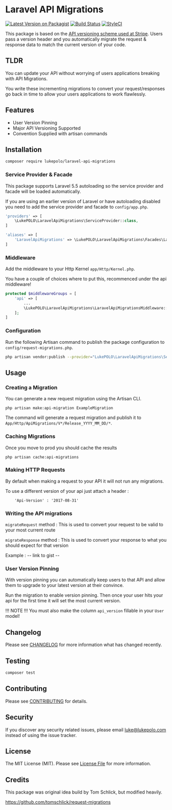 # Laravel API Migrations
[![Latest Version on Packagist](https://img.shields.io/packagist/v/lukepolo/laravel-api-migrations.svg?style=flat-square)](https://packagist.org/packages/lukepolo/laravel-api-migrations)
[![Build Status](https://img.shields.io/travis/lukepolo/laravel-api-migrations/master.svg?style=flat-square)](https://travis-ci.org/lukepolo/laravel-api-migrations)
[![StyleCI](https://styleci.io/repos/102003593/shield)](https://styleci.io/repos/102003593)

This package is based on the [API versioning scheme used at Stripe](https://stripe.com/blog/api-versioning). Users pass a version header and you automatically migrate the request & response data to match the current version of your code.

## TLDR 
You can update your API without worrying of users applications breaking with API Migrations. 

You write these incrementing migrations to convert your request/responses go back in time to allow your users applications to work flawlessly.

## Features
* User Version Pinning
* Major API Versioning Supported
* Convention Supplied with artisan commands

## Installation

```bash
composer require lukepolo/laravel-api-migrations
```

### Service Provider & Facade

This package supports Laravel 5.5 autoloading so the service provider and facade will be loaded automatically. 

If you are using an earlier version of Laravel or have autoloading disabled you need to add the service provider and facade to `config/app.php`.

```php
'providers' => [
    \LukePOLO\LaravelApiMigrations\ServiceProvider::class,
]
```

```php
'aliases' => [
    'LaravelApiMigrations' => \LukePOLO\LaravelApiMigrations\Facades\LaravelApiMigrations::class,
]
```

### Middleware

Add the middleware to your Http Kernel `app/Http/Kernel.php`.

You have a couple of choices where to put this, recommenced under the api middleware!

```php
protected $middlewareGroups = [
    'api' => [
        ...
        \LukePOLO\LaravelApiMigrations\LaravelApiMigrationsMiddleware::class,
    ];
]
```

### Configuration

Run the following Artisan command to publish the package configuration to `config/request-migrations.php`.

```bash
php artisan vendor:publish --provider="LukePOLO\LaravelApiMigrations\ServiceProvider"
```

## Usage

### Creating a Migration

You can generate a new request migration using the Artisan CLI.

```shell
php artisan make:api-migration ExampleMigration
```

The command will generate a request migration and publish it to `App/Http/ApiMigrations/V*/Release_YYYY_MM_DD/*`.

### Caching Migrations

Once you move to prod you should cache the results

```shell
php artisan cache:api-migrations
```

### Making HTTP Requests
By default when making a request to your API it will not run any migrations.

To use a different version of your api just attach a header :

```
    'Api-Version' : '2017-08-31'  
```

### Writing the API migrations

`migrateRequest` method : This is used to convert your request to be valid to your most current route

`migrateResponse` method : This is used to convert your response to what you should expect for that version

Example : -- link to gist --

### User Version Pinning
With version pinning you can automatically keep users to that API and allow them to upgrade to your latest version at their
convince.

Run the migration to enable version pinning. Then once your user hits your api for the first time it will set the most current version. 

!!! NOTE !!!
You must also make the column `api_version` fillable in your `User` model!

## Changelog

Please see [CHANGELOG](CHANGELOG.md) for more information what has changed recently.

## Testing

```bash
composer test
```

## Contributing

Please see [CONTRIBUTING](CONTRIBUTING.md) for details.

## Security

If you discover any security related issues, please email luke@lukepolo.com instead of using the issue tracker.

## License

The MIT License (MIT). Please see [License File](LICENSE.md) for more information.


## Credits 
This package was original idea build by Tom Schlick, but modified heavily.
 
https://github.com/tomschlick/request-migrations